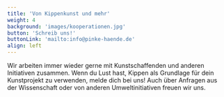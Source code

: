 ```yaml
---
title: 'Von Kippenkunst und mehr'
weight: 4
background: 'images/kooperationen.jpg'
button: 'Schreib uns!'
buttonLink: 'mailto:info@pinke-haende.de'
align: left
---
```


Wir arbeiten immer wieder gerne mit Kunstschaffenden und anderen Initiativen zusammen. Wenn du Lust hast, Kippen als Grundlage für dein Kunstprojekt zu verwenden, melde dich bei uns! Auch über Anfragen aus der Wissenschaft oder von anderen Umweltinitiativen freuen wir uns.